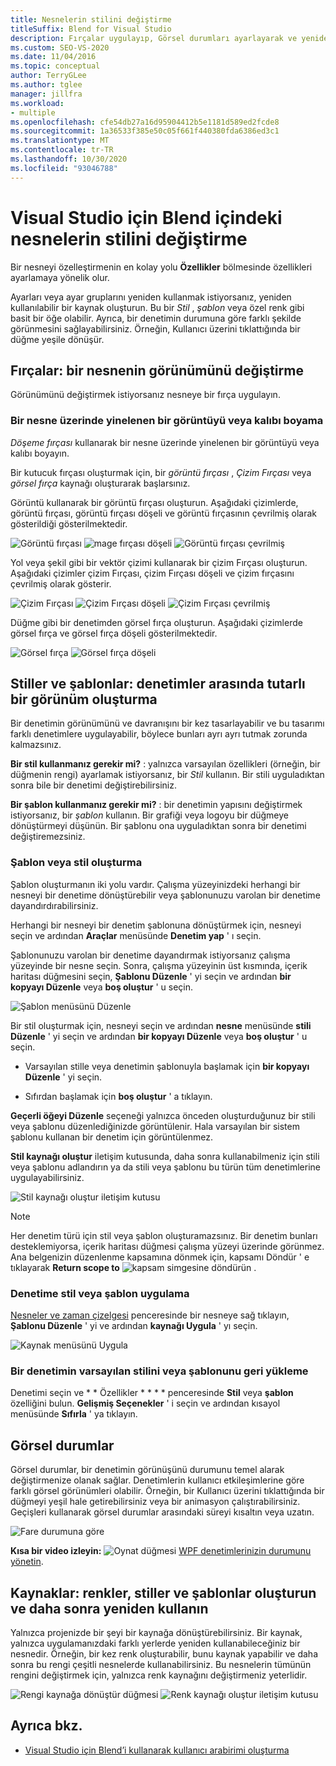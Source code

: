 ```yaml
---
title: Nesnelerin stilini değiştirme
titleSuffix: Blend for Visual Studio
description: Fırçalar uygulayıp, Görsel durumları ayarlayarak ve yeniden kullanılabilir stilleri ve şablonları uygulayarak Visual Studio için Blend nesnelerinin stilini değiştirmeyi öğrenin.
ms.custom: SEO-VS-2020
ms.date: 11/04/2016
ms.topic: conceptual
author: TerryGLee
ms.author: tglee
manager: jillfra
ms.workload:
- multiple
ms.openlocfilehash: cfe54db27a16d95904412b5e1181d589ed2fcde8
ms.sourcegitcommit: 1a36533f385e50c05f661f440380fda6386ed3c1
ms.translationtype: MT
ms.contentlocale: tr-TR
ms.lasthandoff: 10/30/2020
ms.locfileid: "93046788"
---
```

# <a name="modify-the-style-of-objects-in-blend-for-visual-studio"></a>Visual Studio için Blend içindeki nesnelerin stilini değiştirme

Bir nesneyi özelleştirmenin en kolay yolu **Özellikler** bölmesinde özellikleri ayarlamaya yönelik olur.

Ayarları veya ayar gruplarını yeniden kullanmak istiyorsanız, yeniden kullanılabilir bir kaynak oluşturun. Bu bir *Stil* , *şablon* veya özel renk gibi basit bir öğe olabilir. Ayrıca, bir denetimin durumuna göre farklı şekilde görünmesini sağlayabilirsiniz. Örneğin, Kullanıcı üzerini tıklattığında bir düğme yeşile dönüşür.

## <a name="brushes-modify-the-appearance-of-an-object"></a>Fırçalar: bir nesnenin görünümünü değiştirme

Görünümünü değiştirmek istiyorsanız nesneye bir fırça uygulayın.

### <a name="paint-a-repeating-image-or-pattern-on-an-object"></a>Bir nesne üzerinde yinelenen bir görüntüyü veya kalıbı boyama

*Döşeme fırçası* kullanarak bir nesne üzerinde yinelenen bir görüntüyü veya kalıbı boyayın.

Bir kutucuk fırçası oluşturmak için, bir *görüntü fırçası* , *Çizim Fırçası* veya *görsel fırça* kaynağı oluşturarak başlarsınız.

Görüntü kullanarak bir görüntü fırçası oluşturun. Aşağıdaki çizimlerde, görüntü fırçası, görüntü fırçası döşeli ve görüntü fırçasının çevrilmiş olarak gösterildiği gösterilmektedir.

![Görüntü fırçası](../designers/media/81f84f56-906d-456b-8288-d77da1e01e31.png) ![mage fırçası döşeli](../designers/media/d3782ca8-64da-47a4-a095-c6cdd0fa47a2.png) ![Görüntü fırçası çevrilmiş](../designers/media/38ae3691-f3f1-4a1e-82ca-c7fa164bf56e.png)

Yol veya şekil gibi bir vektör çizimi kullanarak bir çizim Fırçası oluşturun. Aşağıdaki çizimler çizim Fırçası, çizim Fırçası döşeli ve çizim fırçasını çevrilmiş olarak gösterir.

![Çizim Fırçası](../designers/media/197666ac-ef57-4c5c-9779-669e991a00a5.png) ![Çizim Fırçası döşeli](../designers/media/ba09cda3-4cee-40ba-b3d4-edc032158bdc.png) ![Çizim Fırçası çevrilmiş](../designers/media/15bf6021-620c-4490-9eae-086153d3f14f.png)

Düğme gibi bir denetimden görsel fırça oluşturun. Aşağıdaki çizimlerde görsel fırça ve görsel fırça döşeli gösterilmektedir.

![Görsel fırça](../designers/media/fb6c90e0-153c-48fe-b563-e601beac6227.png) ![Görsel fırça döşeli](../designers/media/e261b99f-7d8f-4d91-bc84-19c7beccc255.png)

## <a name="styles-and-templates-create-a-consistent-look-and-feel-across-controls"></a>Stiller ve şablonlar: denetimler arasında tutarlı bir görünüm oluşturma

Bir denetimin görünümünü ve davranışını bir kez tasarlayabilir ve bu tasarımı farklı denetimlere uygulayabilir, böylece bunları ayrı ayrı tutmak zorunda kalmazsınız.

**Bir stil kullanmanız gerekir mi?** : yalnızca varsayılan özellikleri (örneğin, bir düğmenin rengi) ayarlamak istiyorsanız, bir *Stil* kullanın. Bir stili uyguladıktan sonra bile bir denetimi değiştirebilirsiniz.

**Bir şablon kullanmanız gerekir mi?** : bir denetimin yapısını değiştirmek istiyorsanız, bir *şablon* kullanın. Bir grafiği veya logoyu bir düğmeye dönüştürmeyi düşünün. Bir şablonu ona uyguladıktan sonra bir denetimi değiştiremezsiniz.

### <a name="create-a-template-or-style"></a>Şablon veya stil oluşturma

Şablon oluşturmanın iki yolu vardır. Çalışma yüzeyinizdeki herhangi bir nesneyi bir denetime dönüştürebilir veya şablonunuzu varolan bir denetime dayandırdırabilirsiniz.

Herhangi bir nesneyi bir denetim şablonuna dönüştürmek için, nesneyi seçin ve ardından **Araçlar** menüsünde **Denetim yap** ' ı seçin.

Şablonunuzu varolan bir denetime dayandırmak istiyorsanız çalışma yüzeyinde bir nesne seçin. Sonra, çalışma yüzeyinin üst kısmında, içerik haritası düğmesini seçin, **Şablonu Düzenle** ' yi seçin ve ardından **bir kopyayı Düzenle** veya **boş oluştur** ' u seçin.

![Şablon menüsünü Düzenle](../designers/media/5ebdb33f-aad2-4c10-a328-5e8b04c56a36.png)

Bir stil oluşturmak için, nesneyi seçin ve ardından **nesne** menüsünde **stili Düzenle** ' yi seçin ve ardından **bir kopyayı Düzenle** veya **boş oluştur** ' u seçin.

- Varsayılan stille veya denetimin şablonuyla başlamak için **bir kopyayı Düzenle** ' yi seçin.

- Sıfırdan başlamak için **boş oluştur** ' a tıklayın.

**Geçerli öğeyi Düzenle** seçeneği yalnızca önceden oluşturduğunuz bir stili veya şablonu düzenlediğinizde görüntülenir. Hala varsayılan bir sistem şablonu kullanan bir denetim için görüntülenmez.

**Stil kaynağı oluştur** iletişim kutusunda, daha sonra kullanabilmeniz için stili veya şablonu adlandırın ya da stili veya şablonu bu türün tüm denetimlerine uygulayabilirsiniz.

![Stil kaynağı oluştur iletişim kutusu](../designers/media/4818ee6a-ce60-4b79-91c8-3b1871829eea.png)

> [!NOTE]
> Her denetim türü için stil veya şablon oluşturamazsınız. Bir denetim bunları desteklemiyorsa, içerik haritası düğmesi çalışma yüzeyi üzerinde görünmez.
> Ana belgenizin düzenlenme kapsamına dönmek için, kapsamı Döndür ' e tıklayarak **Return scope to** ![ kapsam simgesine döndürün ](../designers/media/55844eb3-ed98-4f20-aa66-a6f5b23eeb2b.png) .

### <a name="apply-a-style-or-template-to-a-control"></a>Denetime stil veya şablon uygulama

[Nesneler ve zaman çizelgesi](../xaml-tools/creating-a-ui-by-using-blend-for-visual-studio.md#objects-and-timeline-window) penceresinde bir nesneye sağ tıklayın, **Şablonu Düzenle** ' yi ve ardından **kaynağı Uygula** ' yı seçin.

![Kaynak menüsünü Uygula](../designers/media/dc12debc-7711-47d9-84ce-10322a384397.png)

### <a name="restore-the-default-style-or-template-of-a-control"></a>Bir denetimin varsayılan stilini veya şablonunu geri yükleme

Denetimi seçin ve * * Özellikler * * * * penceresinde **Stil** veya **şablon** özelliğini bulun. **Gelişmiş Seçenekler** ' i seçin ve ardından kısayol menüsünde **Sıfırla** ' ya tıklayın.

## <a name="visual-states"></a>Görsel durumlar

Görsel durumlar, bir denetimin görünüşünü durumunu temel alarak değiştirmenize olanak sağlar. Denetimlerin kullanıcı etkileşimlerine göre farklı görsel görünümleri olabilir. Örneğin, bir Kullanıcı üzerini tıklattığında bir düğmeyi yeşil hale getirebilirsiniz veya bir animasyon çalıştırabilirsiniz. Geçişleri kullanarak görsel durumlar arasındaki süreyi kısaltın veya uzatın.

![Fare durumuna göre](../designers/media/a95c671a-5639-40b9-83db-1e6b214330d5.png)

**Kısa bir video izleyin:** ![ Oynat düğmesi ](../designers/media/bldadminconsoleinitialconfigicon.PNG) [WPF denetimlerinizin durumunu yönetin](https://www.youtube.com/watch?v=m0PlkF5i6uw).

## <a name="resources-create-colors-styles-and-templates-and-reuse-them-later"></a>Kaynaklar: renkler, stiller ve şablonlar oluşturun ve daha sonra yeniden kullanın

Yalnızca projenizde bir şeyi bir kaynağa dönüştürebilirsiniz. Bir kaynak, yalnızca uygulamanızdaki farklı yerlerde yeniden kullanabileceğiniz bir nesnedir. Örneğin, bir kez renk oluşturabilir, bunu kaynak yapabilir ve daha sonra bu rengi çeşitli nesnelerde kullanabilirsiniz. Bu nesnelerin tümünün rengini değiştirmek için, yalnızca renk kaynağını değiştirmeniz yeterlidir.

![Rengi kaynağa dönüştür düğmesi](../designers/media/89203705-cf66-46e0-b153-52a23cd744f7.png) ![Renk kaynağı oluştur iletişim kutusu](../designers/media/6bff8b19-3cd5-41a0-bbf9-ff65532d5aae.png)

## <a name="see-also"></a>Ayrıca bkz.

- [Visual Studio için Blend’i kullanarak kullanıcı arabirimi oluşturma](../xaml-tools/creating-a-ui-by-using-blend-for-visual-studio.md)
